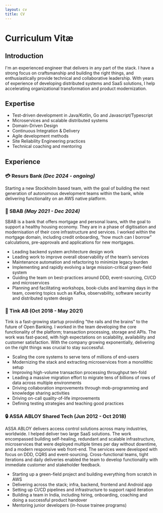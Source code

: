 ```yaml
---
layout: cv
title: CV
---
```


# Curriculum Vitæ

## Introduction

I'm an experienced engineer that delivers in any part of the stack. I have a strong focus on craftsmanship and building the right things, and enthusiastically provide technical and collaborative leadership. With years of experience of developing distributed systems and SaaS solutions, I help accelerating organizational transformation and product modernization.

## Expertise

* Test-driven development in Java/Kotlin, Go and Javascript/Typescript
* Microservices and scalable distributed systems
* Domain-Driven Design
* Continuous Integration & Delivery
* Agile development methods
* Site Reliability Engineering practices
* Technical coaching and mentoring

## Experience

### 💳 Resurs Bank _(Dec 2024 - ongoing)_

Starting a new Stockholm based team, with the goal of building the next generation of autonomous development teams within the bank, while delivering functionality on an AWS native platform.

### 🏦 SBAB _(May 2021 - Dec 2024)_
SBAB is a bank that offers mortgage and personal loans, with the goal to support a healthy housing economy. They are in a phase of digitisation and modernisation of their core infrastructure and services. I worked within the mortgage domain, including credit onboarding, “how much can I borrow” calculations, pre-approvals and applications for new mortgages.

* Leading backend system architecture design work
* Leading work to improve overall observability of the team’s services
* Maintenance automation and refactoring to minimize legacy burden
* Implementing and rapidly evolving a large mission-critical green-field system
* Guiding the team on best-practices around DDD, event-sourcing, CI/CD and microservices
* Planning and facilitating workshops, book-clubs and learning days in the team, covering topics such as Kafka, observability, software security and distributed system design

### 💸 Tink AB (Oct 2018 - May 2021)
Tink is a fast-growing startup providing "the rails and the brains" to the future of Open Banking. I worked in the team developing the core functionality of the platform; transaction processing, storage and APIs. The work was fast-paced, with high expectations on scalability, availability and customer satisfaction. With the company growing exponentially, delivering on the right things was crucial to stay successful.

* Scaling the core systems to serve tens of millions of end-users
* Modernizing the stack and extracting microservices from a monolithic setup
* Improving high-volume transaction processing throughput ten-fold
* Leading a massive migration effort to migrate tens of billions of rows of data across multiple environments
* Driving collaboration improvements through mob-programming and knowledge sharing activities
* Driving on-call quality-of-life improvements
* Defining testing strategies and teaching good practices

### 🔒 ASSA ABLOY Shared Tech (Jun 2012 - Oct 2018)
ASSA ABLOY delivers access control solutions across many industries, worldwide.
I helped deliver two large SaaS solutions. The work encompassed building self-healing, redundant and scalable infrastructure, microservices that were deployed multiple times per day without downtime, and a modern responsive web front-end. The services were developed with focus on DDD, CQRS and event-sourcing. Cross-functional teams, tight iterations and daily deliveries enabled the team to develop functionality with immediate customer and stakeholder feedback.

* Starting up a green-field project and building everything from scratch in AWS
* Delivering across the stack; infra, backend, frontend and Android app
* Setting up CI/CD pipelines and infrastructure to support rapid iteration
* Building a team in India, including hiring, onboarding, coaching and doing a successful product handover
* Mentoring junior developers (in-house trainee programs)
